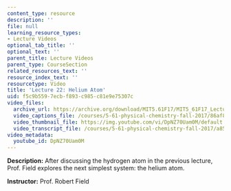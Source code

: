 ```yaml
---
content_type: resource
description: ''
file: null
learning_resource_types:
- Lecture Videos
optional_tab_title: ''
optional_text: ''
parent_title: Lecture Videos
parent_type: CourseSection
related_resources_text: ''
resource_index_text: ''
resourcetype: Video
title: 'Lecture 22: Helium Atom'
uid: f5c9b559-7ecb-f893-c985-c81e9e75307c
video_files:
  archive_url: https://archive.org/download/MIT5.61F17/MIT5_61F17_Lecture_22_300k.mp4
  video_captions_file: /courses/5-61-physical-chemistry-fall-2017/86af871a7cf25e2d91dece45e2a6e340_DpNZ70Uam0M.vtt
  video_thumbnail_file: https://img.youtube.com/vi/DpNZ70Uam0M/default.jpg
  video_transcript_file: /courses/5-61-physical-chemistry-fall-2017/a851bf63608742b9982e5866130276aa_DpNZ70Uam0M.pdf
video_metadata:
  youtube_id: DpNZ70Uam0M
---
```


**Description:** After discussing the hydrogen atom in the previous lecture, Prof. Field explores the next simplest system: the helium atom.

**Instructor:** Prof. Robert Field